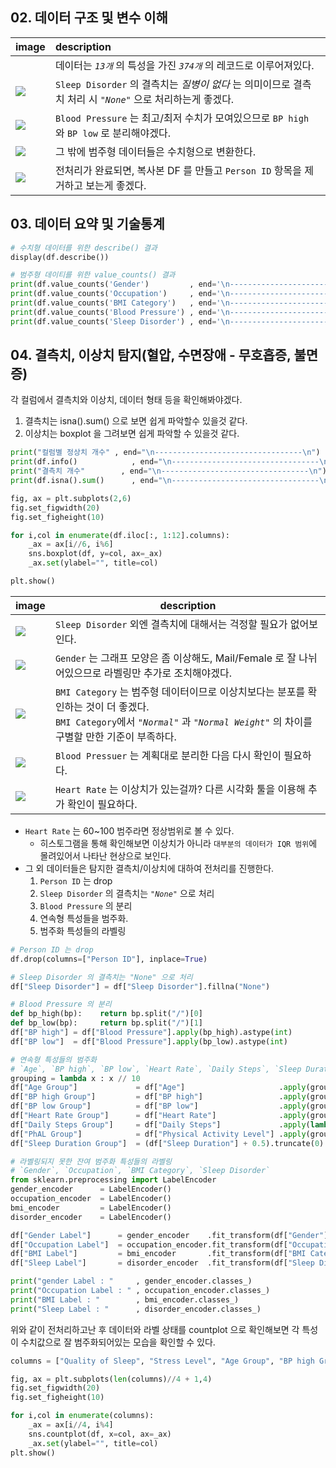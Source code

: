 ## 02. 데이터 구조 및 변수 이해
| image                                   | description                                                                                                |
|:----------------------------------------|:-----------------------------------------------------------------------------------------------------------|
|| 데이터는 *`13개`* 의 특성을 가진 *`374개`* 의 레코드로 이루어져있다.                              |
| ![](images/jh_01_sleep_disorder_as_none.jpg)  | `Sleep Disorder` 의 결측치는 _질병이 없다_ 는 의미이므로 결측치 처리 시 _`"None"`_ 으로 처리하는게 좋겠다. |
| ![](images/jh_02_blood_pressure_divide.jpg)   | `Blood Pressure` 는 최고/최저 수치가 모여있으므로 `BP high` 와 `BP low` 로 분리해야겠다.                   |
| ![](images/jh_03_category_to_number.jpg)      | 그 밖에 범주형 데이터들은 수치형으로 변환한다.                                                             |
| ![](images/jh_04_person_id_delete.jpg)        | 전처리가 완료되면, 복사본 DF 를 만들고 `Person ID` 항목을 제거하고 보는게 좋겠다.                          |



## 03. 데이터 요약 및 기술통계
```python
# 수치형 데이터를 위한 describe() 결과
display(df.describe())

# 범주형 데이티를 위한 value_counts() 결과
print(df.value_counts('Gender')         , end='\n----------------------------------\n')
print(df.value_counts('Occupation')     , end='\n----------------------------------\n')
print(df.value_counts('BMI Category')   , end='\n----------------------------------\n')
print(df.value_counts('Blood Pressure') , end='\n----------------------------------\n')
print(df.value_counts('Sleep Disorder') , end='\n----------------------------------\n')
```

## 04. 결측치, 이상치 탐지(혈압, 수면장애 - 무호흡증, 불면증)
각 컬럼에서 결측치와 이상치, 데이터 형태 등을 확인해봐야겠다.
1. 결측치는 isna().sum() 으로 보면 쉽게 파악할수 있을것 같다.
2. 이상치는 boxplot 을 그려보면 쉽게 파악할 수 있을것 같다.
```python
print("컬럼별 정상치 개수" , end="\n---------------------------------\n")
print(df.info()            , end="\n---------------------------------\n")
print("결측치 개수"        , end="\n---------------------------------\n")
print(df.isna().sum()      , end="\n---------------------------------\n")
```
```python
fig, ax = plt.subplots(2,6)
fig.set_figwidth(20)
fig.set_figheight(10)

for i,col in enumerate(df.iloc[:, 1:12].columns):
	_ax = ax[i//6, i%6]
	sns.boxplot(df, y=col, ax=_ax)
	_ax.set(ylabel="", title=col)

plt.show()
```

| image                                      | description                                                                                                                          |
|--------------------------------------------|--------------------------------------------------------------------------------------------------------------------------------------|
| ![](images/jh_05_isna_check.jpg)           | `Sleep Disorder` 외엔 결측치에 대해서는 걱정할 필요가 없어보인다.                                                                                         |
| ![](images/jh_06_gender_cnt_n_boxplot.jpg) | `Gender` 는 그래프 모양은 좀 이상해도, Mail/Female 로 잘 나뉘어있으므로 라벨링만 추가로 조치해야겠다.                                                                  |
| ![](images/jh_07_bmi_category_cnt.jpg)     | `BMI Category` 는 범주형 데이터이므로 이상치보다는 분포를 확인하는 것이 더 좋겠다.<br/>`BMI Category`에서 _`"Normal"`_ 과 _`"Normal Weight"`_ 의 차이를 구별할 만한 기준이 부족하다. |
| ![](images/jh_08_blood_pressure_boxplot.jpg)                               | `Blood Pressuer` 는 계획대로 분리한 다음 다시 확인이 필요하다.                                                                                          |
| ![](images/jh_09_heart_rate_abnormal.jpg)                               | `Heart Rate` 는 이상치가 있는걸까? 다른 시각화 툴을 이용해 추가 확인이 필요하다.                                                                                 |

- `Heart Rate` 는 60~100 범주라면 정상범위로 볼 수 있다.
    - 히스토그램을 통해 확인해보면 이상치가 아니라 `대부분의 데이터가 IQR 범위`에 몰려있어서 나타난 현상으로 보인다.
- 그 외 데이터들은 탐지한 결측치/이상치에 대하여 전처리를 진행한다.
  1. `Person ID` 는 drop
  2. `Sleep Disorder` 의 결측치는 _`"None"`_ 으로 처리
  3. `Blood Pressure` 의 분리
  4. 연속형 특성들을 범주화.
  5. 범주화 특성들의 라벨링

```python
# Person ID 는 drop
df.drop(columns=["Person ID"], inplace=True)

# Sleep Disorder 의 결측치는 "None" 으로 처리
df["Sleep Disorder"] = df["Sleep Disorder"].fillna("None")

# Blood Pressure 의 분리
def bp_high(bp):	return bp.split("/")[0]
def bp_low(bp): 	return bp.split("/")[1]
df["BP high"] = df["Blood Pressure"].apply(bp_high).astype(int)
df["BP low"]  = df["Blood Pressure"].apply(bp_low).astype(int)

# 연속형 특성들의 범주화
# `Age`, `BP high`, `BP low`, `Heart Rate`, `Daily Steps`, `Sleep Duration`, `Physical Activity Level`
grouping = lambda x : x // 10
df["Age Group"]             = df["Age"]                     .apply(grouping)
df["BP high Group"]         = df["BP high"]                 .apply(grouping)
df["BP low Group"]          = df["BP low"]                  .apply(grouping)
df["Heart Rate Group"]      = df["Heart Rate"]              .apply(grouping)
df["Daily Steps Group"]     = df["Daily Steps"]             .apply(lambda x : x // 1000)
df["PhAL Group"]            = df["Physical Activity Level"] .apply(grouping)
df["Sleep Duration Group"]  = (df["Sleep Duration"] + 0.5).truncate(0).astype(int)

# 라벨링되지 못한 잔여 범주화 특성들의 라벨링
# `Gender`, `Occupation`, `BMI Category`, `Sleep Disorder`
from sklearn.preprocessing import LabelEncoder
gender_encoder      = LabelEncoder()
occupation_encoder  = LabelEncoder()
bmi_encoder         = LabelEncoder()
disorder_encoder    = LabelEncoder()

df["Gender Label"]      = gender_encoder    .fit_transform(df["Gender"])
df["Occupation Label"]  = occupation_encoder.fit_transform(df["Occupation"])
df["BMI Label"]         = bmi_encoder       .fit_transform(df["BMI Category"])
df["Sleep Label"]       = disorder_encoder  .fit_transform(df["Sleep Disorder"])

print("gender Label : "     , gender_encoder.classes_)
print("Occupation Label : " , occupation_encoder.classes_)
print("BMI Label : "        , bmi_encoder.classes_)
print("Sleep Label : "      , disorder_encoder.classes_)
```
위와 같이 전처리하고난 후 데이터와 라벨 상태를 countplot 으로 확인해보면 각 특성이 수치값으로 잘 범주화되어있는 모습을 확인할 수 있다.
```python
columns = ["Quality of Sleep", "Stress Level", "Age Group", "BP high Group", "BP low Group", "Heart Rate Group", "Daily Steps Group", "PhAL Group", "Sleep Duration Group", "Gender Label", "Occupation Label", "BMI Label", "Sleep Label"]

fig, ax = plt.subplots(len(columns)//4 + 1,4)
fig.set_figwidth(20)
fig.set_figheight(10)

for i,col in enumerate(columns):
	_ax = ax[i//4, i%4]
	sns.countplot(df, x=col, ax=_ax)
	_ax.set(ylabel="", title=col)
plt.show()
```